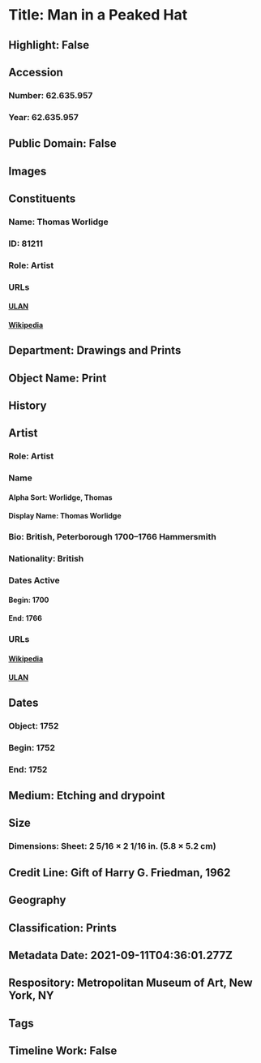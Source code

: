 # Title: Man in a Peaked Hat
## Highlight: False
## Accession
### Number: 62.635.957
### Year: 62.635.957
## Public Domain: False
## Images
## Constituents
### Name: Thomas Worlidge
### ID: 81211
### Role: Artist
### URLs
#### [ULAN](http://vocab.getty.edu/page/ulan/500031623)
#### [Wikipedia](https://www.wikidata.org/wiki/Q7795306)
## Department: Drawings and Prints
## Object Name: Print
## History
## Artist
### Role: Artist
### Name
#### Alpha Sort: Worlidge, Thomas
#### Display Name: Thomas Worlidge
### Bio: British, Peterborough 1700–1766 Hammersmith
### Nationality: British
### Dates Active
#### Begin: 1700
#### End: 1766
### URLs
#### [Wikipedia](https://www.wikidata.org/wiki/Q7795306)
#### [ULAN](http://vocab.getty.edu/page/ulan/500031623)
## Dates
### Object: 1752
### Begin: 1752
### End: 1752
## Medium: Etching and drypoint
## Size
### Dimensions: Sheet: 2 5/16 × 2 1/16 in. (5.8 × 5.2 cm)
## Credit Line: Gift of Harry G. Friedman, 1962
## Geography
## Classification: Prints
## Metadata Date: 2021-09-11T04:36:01.277Z
## Respository: Metropolitan Museum of Art, New York, NY
## Tags
## Timeline Work: False